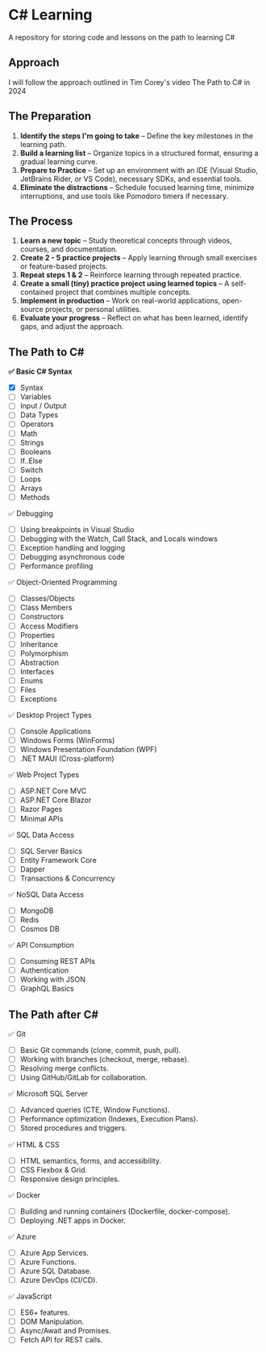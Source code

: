 # C# Learning
A repository for storing code and lessons on the path to learning C#

## Approach
I will follow the approach outlined in Tim Corey's video The Path to C# in 2024

## The Preparation
1. **Identify the steps I'm going to take** – Define the key milestones in the learning path.
2. **Build a learning list** – Organize topics in a structured format, ensuring a gradual learning curve.
3. **Prepare to Practice** – Set up an environment with an IDE (Visual Studio, JetBrains Rider, or VS Code), necessary SDKs, and essential tools.
4. **Eliminate the distractions** – Schedule focused learning time, minimize interruptions, and use tools like Pomodoro timers if necessary.

   
## The Process
1. **Learn a new topic** – Study theoretical concepts through videos, courses, and documentation.
2. **Create 2 - 5 practice projects** – Apply learning through small exercises or feature-based projects.
3. **Repeat steps 1 & 2** – Reinforce learning through repeated practice.
4. **Create a small (tiny) practice project using learned topics** – A self-contained project that combines multiple concepts.
5. **Implement in production** – Work on real-world applications, open-source projects, or personal utilities.
6. **Evaluate your progress** – Reflect on what has been learned, identify gaps, and adjust the approach.


## The Path to C#
**✅ Basic C# Syntax**
- [x] Syntax 
- [ ] Variables
- [ ] Input / Output
- [ ] Data Types
- [ ] Operators
- [ ] Math
- [ ] Strings
- [ ] Booleans
- [ ] If..Else
- [ ] Switch
- [ ] Loops
- [ ] Arrays 
- [ ] Methods

✅ Debugging
- [ ] Using breakpoints in Visual Studio
- [ ] Debugging with the Watch, Call Stack, and Locals windows
- [ ] Exception handling and logging
- [ ] Debugging asynchronous code
- [ ] Performance profiling

✅ Object-Oriented Programming
- [ ] Classes/Objects
- [ ] Class Members
- [ ] Constructors
- [ ] Access Modifiers
- [ ] Properties
- [ ] Inheritance
- [ ] Polymorphism
- [ ] Abstraction
- [ ] Interfaces
- [ ] Enums
- [ ] Files
- [ ] Exceptions

✅ Desktop Project Types
- [ ] Console Applications
- [ ] Windows Forms (WinForms)
- [ ] Windows Presentation Foundation (WPF)
- [ ] .NET MAUI (Cross-platform)

✅ Web Project Types
- [ ] ASP.NET Core MVC
- [ ] ASP.NET Core Blazor
- [ ] Razor Pages
- [ ] Minimal APIs

✅ SQL Data Access
- [ ] SQL Server Basics
- [ ] Entity Framework Core
- [ ] Dapper
- [ ] Transactions & Concurrency

✅ NoSQL Data Access
- [ ] MongoDB
- [ ] Redis
- [ ] Cosmos DB

✅ API Consumption
- [ ] Consuming REST APIs
- [ ] Authentication
- [ ] Working with JSON
- [ ] GraphQL Basics

## The Path after C#
✅ Git
- [ ] Basic Git commands (clone, commit, push, pull).
- [ ] Working with branches (checkout, merge, rebase).
- [ ] Resolving merge conflicts.
- [ ] Using GitHub/GitLab for collaboration.

✅ Microsoft SQL Server
- [ ] Advanced queries (CTE, Window Functions).
- [ ] Performance optimization (Indexes, Execution Plans).
- [ ] Stored procedures and triggers.

✅ HTML & CSS
- [ ] HTML semantics, forms, and accessibility.
- [ ] CSS Flexbox & Grid.
- [ ] Responsive design principles.

✅ Docker
- [ ] Building and running containers (Dockerfile, docker-compose).
- [ ] Deploying .NET apps in Docker.

✅ Azure
- [ ] Azure App Services.
- [ ] Azure Functions.
- [ ] Azure SQL Database.
- [ ] Azure DevOps (CI/CD).

✅ JavaScript
- [ ] ES6+ features.
- [ ] DOM Manipulation.
- [ ] Async/Await and Promises.
- [ ] Fetch API for REST calls.
